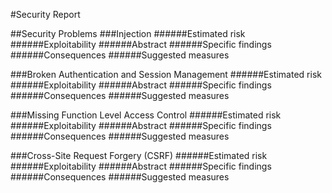 #Security Report 


##Security Problems
###Injection
######Estimated risk
######Exploitability
######Abstract
######Specific findings
######Consequences
######Suggested measures

###Broken Authentication and Session Management
######Estimated risk
######Exploitability
######Abstract
######Specific findings
######Consequences
######Suggested measures

###Missing Function Level Access Control
######Estimated risk
######Exploitability
######Abstract
######Specific findings
######Consequences
######Suggested measures

###Cross-Site Request Forgery (CSRF)
######Estimated risk
######Exploitability
######Abstract
######Specific findings
######Consequences
######Suggested measures




